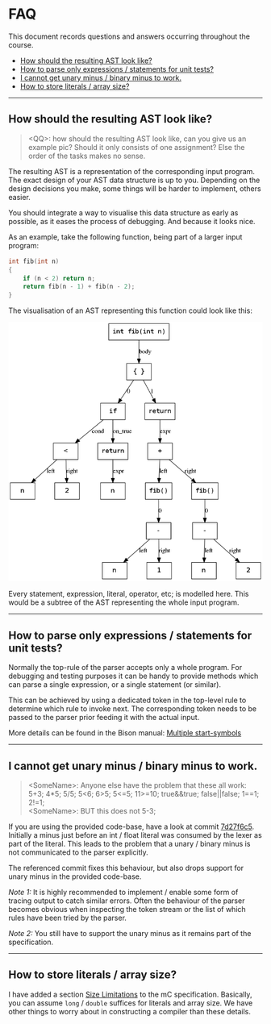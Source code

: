 # FAQ

This document records questions and answers occurring throughout the course.

- [How should the resulting AST look like?](#how-should-the-resulting-ast-look-like)
- [How to parse only expressions / statements for unit tests?](#how-to-parse-only-expressions--statements-for-unit-tests)
- [I cannot get unary minus / binary minus to work.](#i-cannot-get-unary-minus--binary-minus-to-work)
- [How to store literals / array size?](#how-to-store-literals--array-size)

- - - - - - - - - - - - - - - - - - - - - - - - - - - - - - - - - - - - - - - -

## How should the resulting AST look like?

> \<QQ\>: how should the resulting AST look like, can you give us an example pic?
> Should it only consists of one assignment?
> Else the order of the tasks makes no sense.

The resulting AST is a representation of the corresponding input program.
The exact design of your AST data structure is up to you.
Depending on the design decisions you make, some things will be harder to implement, others easier.

You should integrate a way to visualise this data structure as early as possible, as it eases the process of debugging.
And because it looks nice.

As an example, take the following function, being part of a larger input program:

```c
int fib(int n)
{
	if (n < 2) return n;
	return fib(n - 1) + fib(n - 2);
}
```

The visualisation of an AST representing this function could look like this:

![fib AST](images/fib_ast.png)

Every statement, expression, literal, operator, etc; is modelled here.
This would be a subtree of the AST representing the whole input program.

- - - - - - - - - - - - - - - - - - - - - - - - - - - - - - - - - - - - - - - -

## How to parse only expressions / statements for unit tests?

Normally the top-rule of the parser accepts only a whole program.
For debugging and testing purposes it can be handy to provide methods which can parse a single expression, or a single statement (or similar).

This can be achieved by using a dedicated token in the top-level rule to determine which rule to invoke next.
The corresponding token needs to be passed to the parser prior feeding it with the actual input.

More details can be found in the Bison manual:
[Multiple start-symbols](https://www.gnu.org/software/bison/manual/html_node/Multiple-start_002dsymbols.html)

- - - - - - - - - - - - - - - - - - - - - - - - - - - - - - - - - - - - - - - -

## I cannot get unary minus / binary minus to work.

> \<SomeName\>: Anyone else have the problem that these all work:
> 5+3; 4*5; 5/5; 5<6; 6>5; 5<=5; 11>=10; true&&true; false||false; 1==1; 2!=1;\
> \<SomeName\>: BUT this does not 5-3;

If you are using the provided code-base, have a look at commit [7d27f6c5](https://github.com/W4RH4WK/mCc/commit/7d27f6c58ee543d7e5f2ca63ea704d5cd9eccbe8).
Initially a minus just before an int / float literal was consumed by the lexer as part of the literal.
This leads to the problem that a unary / binary minus is not communicated to the parser explicitly.

The referenced commit fixes this behaviour, but also drops support for unary minus in the provided code-base.

*Note 1:* It is highly recommended to implement / enable some form of tracing output to catch similar errors.
Often the behaviour of the parser becomes obvious when inspecting the token stream or the list of which rules have been tried by the parser.

*Note 2:* You still have to support the unary minus as it remains part of the specification.

- - - - - - - - - - - - - - - - - - - - - - - - - - - - - - - - - - - - - - - -

## How to store literals / array size?

I have added a section [Size Limitations](mC_specification.md#size-limitations) to the mC specification.
Basically, you can assume `long` / `double` suffices for literals and array size.
We have other things to worry about in constructing a compiler than these details.
